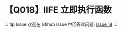 # 【Q018】IIFE 立即执行函数


::: tip Issue
欢迎在 Gtihub Issue 中回答此问题: [Issue 18](https://github.com/kangyana/daily-question/issues/18)
:::

